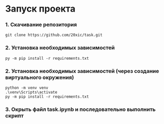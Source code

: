 # Запуск проекта

### 1. Скачивание репозитория
```
git clone https://github.com/20xic/task.git
```

### 2. Установка необходимых зависимостей
```
py -m pip install -r requirements.txt
```

### 2. Установка необходимых зависимостей (через создание виртуального окружения)
```
python -m venv venv
.\venv\Scripts\activate
py -m pip install -r requirements.txt
```
### 3. Окрыть файл task.ipynb и последовательно выполнить скрипт